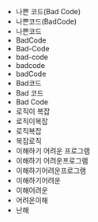 - 나쁜 코드(Bad Code)
- 나쁜코드(BadCode)
- 나쁜코드
- BadCode
- Bad-Code
- bad-code
- badcode
- badCode
- Bad코드
- Bad 코드
- Bad Code
- 로직이 복잡
- 로직이복잡
- 로직복잡
- 복잡로직
- 이해하기 어려운 프로그램
- 이해하기 어려운프로그램
- 이해하기어려운프로그램
- 이해하기어려운
- 이해어려운
- 어려운이해
- 난해